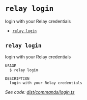 `relay login`
=============

login with your Relay credentials

* [`relay login`](#relay-login)

## `relay login`

login with your Relay credentials

```
USAGE
  $ relay login

DESCRIPTION
  login with your Relay credentials
```

_See code: [dist/commands/login.ts](https://github.com/relaypro/relay-cli/blob/v1.2.5/dist/commands/login.ts)_
